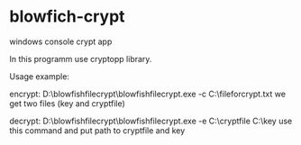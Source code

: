 # blowfich-crypt
windows console crypt app

In this programm use cryptopp library.

Usage example:

encrypt:
D:\blowfishfilecrypt\blowfishfilecrypt.exe -c C:\fileforcrypt.txt
we get two files (key and cryptfile)

decrypt:
D:\blowfishfilecrypt\blowfishfilecrypt.exe -e C:\cryptfile C:\key
use this command and put path to cryptfile and key
